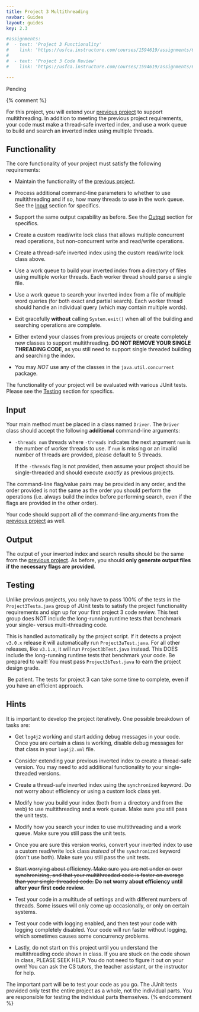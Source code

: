 ```yaml
---
title: Project 3 Multithreading
navbar: Guides
layout: guides
key: 2.3

#assignments:
#  - text: 'Project 3 Functionality'
#    link: 'https://usfca.instructure.com/courses/1594619/assignments/6987889'
#
#  - text: 'Project 3 Code Review'
#    link: 'https://usfca.instructure.com/courses/1594619/assignments/6987890'

---
```


Pending

{% comment %}

For this project, you will extend your [previous project](project-2.html) to support multithreading. In addition to meeting the previous project requirements, your code must make a thread-safe inverted index, and use a work queue to build and search an inverted index using multiple threads.

## Functionality

The core functionality of your project must satisfy the following requirements:

  - Maintain the functionality of the [previous project](project-2.html).

  - Process additional command-line parameters to whether to use multithreading and if so, how many threads to use in the work queue. See the [Input](#input) section for specifics.

  - Support the same output capability as before. See the [Output](#output) section for specifics.

  - Create a custom read/write lock class that allows multiple concurrent read operations, but non-concurrent write and read/write operations.

  - Create a thread-safe inverted index using the custom read/write lock class above.

  - Use a work queue to build your inverted index from a directory of files using multiple worker threads. Each worker thread should parse a single file.

  - Use a work queue to search your inverted index from a file of multiple word queries (for both exact and partial search). Each worker thread should handle an individual query (which may contain multiple words).

  - Exit gracefully **without** calling `System.exit()` when all of the building and searching operations are complete.

  - Either extend your classes from previous projects or create completely new classes to support multithreading. **DO NOT REMOVE YOUR SINGLE THREADING CODE**, as you still need to support single threaded building and searching the index.

  - You may *NOT* use any of the classes in the `java.util.concurrent` package.

The functionality of your project will be evaluated with various JUnit tests. Please see the [Testing](#testing) section for specifics.

## Input

Your main method must be placed in a class named `Driver`. The `Driver` class should accept the following **additional** command-line arguments:

  - `-threads num` threads where `-threads` indicates the next argument `num` is the number of worker threads to use. If `num` is missing or an invalid number of threads are provided, please default to 5 threads.

    If the `-threads` flag is not provided, then assume your project should be single-threaded and should execute *exactly* as previous projects.

The command-line flag/value pairs may be provided in any order, and the order provided is not the same as the order you should perform the operations (i.e. always build the index before performing search, even if the flags are provided in the other order).

Your code should support all of the command-line arguments from the [previous project](project-2.html) as well.

## Output

The output of your inverted index and search results should be the same from the [previous project](project-2.html). As before, you should **only generate output files if the necessary flags are provided**.

## Testing

Unlike previous projects, you only have to pass 100% of the tests in the `Project3Testa.java` group of JUnit tests to satisfy the project functionality requirements and sign up for your first project 3 code review. This test group does NOT include the long-running runtime tests that benchmark your single- versus multi-threading code.

This is handled automatically by the project script. If it detects a project `v3.0.x` release it will automatically run `Project3aTest.java`. For all other releases, like `v3.1.x`, it will run `Project3bTest.java` instead. This DOES include the long-running runtime tests that benchmark your code. Be prepared to wait! You must pass `Project3bTest.java` to earn the project design grade.

<article class="message is-warning">
  <div class="message-body"><i class="far fa-stopwatch"></i>&nbsp;Be patient. The tests for project 3 can take some time to complete, even if you have an efficient approach.</div>
</article>

## Hints

It is important to develop the project iteratively. One possible breakdown of tasks are:

  - Get `log4j2` working and start adding debug messages in your code. Once you are certain a class is working, disable debug messages for that class in your `log4j2.xml` file.

  - Consider extending your previous inverted index to create a thread-safe version. You may need to add additional functionality to your single-threaded versions.

  - Create a thread-safe inverted index using the `synchronized` keyword. Do not worry about efficiency or using a custom lock class yet.

  - Modify how you build your index (both from a directory and from the web) to use multithreading and a work queue. Make sure you still pass the unit tests.

  - Modify how you search your index to use multithreading and a work queue. Make sure you still pass the unit tests.

  - Once you are sure this version works, convert your inverted index to use a custom read/write lock class *instead* of the `synchronized` keyword (don't use both). Make sure you still pass the unit tests.

  - ~~Start worrying about efficiency. Make sure you are not under or over synchronizing, and that your multithreaded code is faster on average than your single-threaded code.~~ **Do not worry about efficiency until after your first code review.**

  - Test your code in a multitude of settings and with different numbers of threads. Some issues will only come up occasionally, or only on certain systems.

  - Test your code with logging enabled, and then test your code with logging completely disabled. Your code will run faster without logging, which sometimes causes some concurrency problems.

  - Lastly, do not start on this project until you understand the multithreading code shown in class. If you are stuck on the code shown in class, PLEASE SEEK HELP. You do not need to figure it out on your own! You can ask the CS tutors, the teacher assistant, or the instructor for help.

The important part will be to test your code as you go. The JUnit tests provided only test the entire project as a whole, not the individual parts. You are responsible for testing the individual parts themselves.
{% endcomment %}
